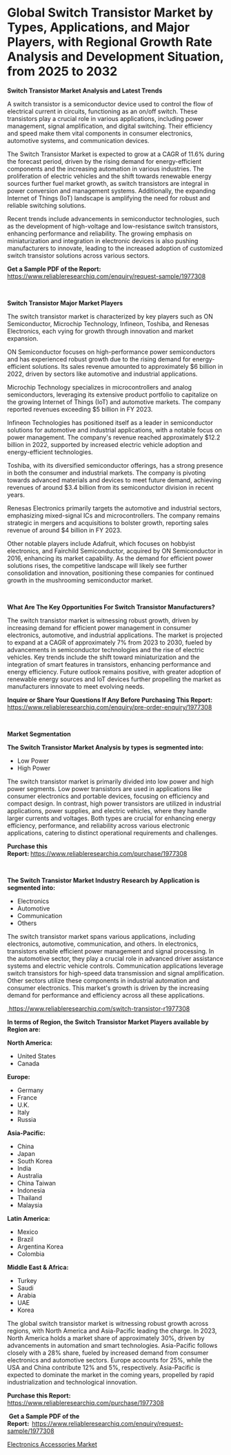 <p><h1>Global Switch Transistor Market by Types, Applications, and Major Players, with Regional Growth Rate Analysis and Development Situation, from 2025 to 2032</h1></p><p><strong>Switch Transistor Market Analysis and Latest Trends</strong></p>
<p><p>A switch transistor is a semiconductor device used to control the flow of electrical current in circuits, functioning as an on/off switch. These transistors play a crucial role in various applications, including power management, signal amplification, and digital switching. Their efficiency and speed make them vital components in consumer electronics, automotive systems, and communication devices.</p><p>The Switch Transistor Market is expected to grow at a CAGR of 11.6% during the forecast period, driven by the rising demand for energy-efficient components and the increasing automation in various industries. The proliferation of electric vehicles and the shift towards renewable energy sources further fuel market growth, as switch transistors are integral in power conversion and management systems. Additionally, the expanding Internet of Things (IoT) landscape is amplifying the need for robust and reliable switching solutions.</p><p>Recent trends include advancements in semiconductor technologies, such as the development of high-voltage and low-resistance switch transistors, enhancing performance and reliability. The growing emphasis on miniaturization and integration in electronic devices is also pushing manufacturers to innovate, leading to the increased adoption of customized switch transistor solutions across various sectors.</p></p>
<p><strong>Get a Sample PDF of the Report:&nbsp;</strong> <a href="https://www.reliableresearchiq.com/enquiry/request-sample/1977308?utm_campaign=2285&utm_medium=2&utm_source=Github&utm_content=ia&utm_term=06042025&utm_id=switch-transistor">https://www.reliableresearchiq.com/enquiry/request-sample/1977308</a></p>
<p>&nbsp;</p>
<p><strong>Switch Transistor Major Market Players</strong></p>
<p><p>The switch transistor market is characterized by key players such as ON Semiconductor, Microchip Technology, Infineon, Toshiba, and Renesas Electronics, each vying for growth through innovation and market expansion.</p><p>ON Semiconductor focuses on high-performance power semiconductors and has experienced robust growth due to the rising demand for energy-efficient solutions. Its sales revenue amounted to approximately $6 billion in 2022, driven by sectors like automotive and industrial applications.</p><p>Microchip Technology specializes in microcontrollers and analog semiconductors, leveraging its extensive product portfolio to capitalize on the growing Internet of Things (IoT) and automotive markets. The company reported revenues exceeding $5 billion in FY 2023.</p><p>Infineon Technologies has positioned itself as a leader in semiconductor solutions for automotive and industrial applications, with a notable focus on power management. The company's revenue reached approximately $12.2 billion in 2022, supported by increased electric vehicle adoption and energy-efficient technologies.</p><p>Toshiba, with its diversified semiconductor offerings, has a strong presence in both the consumer and industrial markets. The company is pivoting towards advanced materials and devices to meet future demand, achieving revenues of around $3.4 billion from its semiconductor division in recent years.</p><p>Renesas Electronics primarily targets the automotive and industrial sectors, emphasizing mixed-signal ICs and microcontrollers. The company remains strategic in mergers and acquisitions to bolster growth, reporting sales revenue of around $4 billion in FY 2023.</p><p>Other notable players include Adafruit, which focuses on hobbyist electronics, and Fairchild Semiconductor, acquired by ON Semiconductor in 2016, enhancing its market capability. As the demand for efficient power solutions rises, the competitive landscape will likely see further consolidation and innovation, positioning these companies for continued growth in the mushrooming semiconductor market.</p></p>
<p>&nbsp;</p>
<p><strong>What Are The Key Opportunities For Switch Transistor Manufacturers?</strong></p>
<p><p>The switch transistor market is witnessing robust growth, driven by increasing demand for efficient power management in consumer electronics, automotive, and industrial applications. The market is projected to expand at a CAGR of approximately 7% from 2023 to 2030, fueled by advancements in semiconductor technologies and the rise of electric vehicles. Key trends include the shift toward miniaturization and the integration of smart features in transistors, enhancing performance and energy efficiency. Future outlook remains positive, with greater adoption of renewable energy sources and IoT devices further propelling the market as manufacturers innovate to meet evolving needs.</p></p>
<p><strong>Inquire or Share Your Questions If Any Before Purchasing This Report:</strong> <a href="https://www.reliableresearchiq.com/enquiry/pre-order-enquiry/1977308?utm_campaign=2285&utm_medium=2&utm_source=Github&utm_content=ia&utm_term=06042025&utm_id=switch-transistor">https://www.reliableresearchiq.com/enquiry/pre-order-enquiry/1977308</a></p>
<p>&nbsp;</p>
<p><strong>Market Segmentation</strong></p>
<p><strong>The Switch Transistor Market Analysis by types is segmented into:</strong></p>
<p><ul><li>Low Power</li><li>High Power</li></ul></p>
<p><p>The switch transistor market is primarily divided into low power and high power segments. Low power transistors are used in applications like consumer electronics and portable devices, focusing on efficiency and compact design. In contrast, high power transistors are utilized in industrial applications, power supplies, and electric vehicles, where they handle larger currents and voltages. Both types are crucial for enhancing energy efficiency, performance, and reliability across various electronic applications, catering to distinct operational requirements and challenges.</p></p>
<p><strong>Purchase this Report:&nbsp;</strong><a href="https://www.reliableresearchiq.com/purchase/1977308?utm_campaign=2285&utm_medium=2&utm_source=Github&utm_content=ia&utm_term=06042025&utm_id=switch-transistor">https://www.reliableresearchiq.com/purchase/1977308</a></p>
<p>&nbsp;</p>
<p><strong>The Switch Transistor Market Industry Research by Application is segmented into:</strong></p>
<p><ul><li>Electronics</li><li>Automotive</li><li>Communication</li><li>Others</li></ul></p>
<p><p>The switch transistor market spans various applications, including electronics, automotive, communication, and others. In electronics, transistors enable efficient power management and signal processing. In the automotive sector, they play a crucial role in advanced driver assistance systems and electric vehicle controls. Communication applications leverage switch transistors for high-speed data transmission and signal amplification. Other sectors utilize these components in industrial automation and consumer electronics. This market's growth is driven by the increasing demand for performance and efficiency across all these applications.</p></p>
<p><a href="https://www.reliableresearchiq.com/switch-transistor-r1977308?utm_campaign=2285&utm_medium=2&utm_source=Github&utm_content=ia&utm_term=06042025&utm_id=switch-transistor">&nbsp;https://www.reliableresearchiq.com/switch-transistor-r1977308</a></p>
<p><strong>In terms of Region, the Switch Transistor Market Players available by Region are:</strong></p>
<p>
    <p> <strong> North America: </strong>
        <ul>
            <li>United States</li>
            <li>Canada</li>
        </ul>
        </p> 
    <p> <strong> Europe: </strong>
        <ul>
            <li>Germany</li>
            <li>France</li>
            <li>U.K.</li>
            <li>Italy</li>
            <li>Russia</li>
        </ul>
        </p> 
    <p> <strong> Asia-Pacific: </strong>
        <ul>
            <li>China</li>
            <li>Japan</li>
            <li>South Korea</li>
            <li>India</li>
            <li>Australia</li>
            <li>China Taiwan</li>
            <li>Indonesia</li>
            <li>Thailand</li>
            <li>Malaysia</li>
        </ul>
        </p> 
    <p> <strong> Latin America: </strong>
        <ul>
            <li>Mexico</li>
            <li>Brazil</li>
            <li>Argentina Korea</li>
            <li>Colombia</li>
        </ul>
        </p> 
    <p> <strong> Middle East & Africa: </strong>
        <ul>
            <li>Turkey</li>
            <li>Saudi</li>
            <li>Arabia</li>
            <li>UAE</li>
            <li>Korea</li>
        </ul>
    </p>
    </p>
<p><p>The global switch transistor market is witnessing robust growth across regions, with North America and Asia-Pacific leading the charge. In 2023, North America holds a market share of approximately 30%, driven by advancements in automation and smart technologies. Asia-Pacific follows closely with a 28% share, fueled by increased demand from consumer electronics and automotive sectors. Europe accounts for 25%, while the USA and China contribute 12% and 5%, respectively. Asia-Pacific is expected to dominate the market in the coming years, propelled by rapid industrialization and technological innovation.</p></p>
<p><strong>Purchase this Report: </strong><a href="https://www.reliableresearchiq.com/purchase/1977308?utm_campaign=2285&utm_medium=2&utm_source=Github&utm_content=ia&utm_term=06042025&utm_id=switch-transistor">https://www.reliableresearchiq.com/purchase/1977308</a></p>
<p>&nbsp;<strong>Get a Sample PDF of the Report:&nbsp;&nbsp;</strong><a href="https://www.reliableresearchiq.com/enquiry/request-sample/1977308?utm_campaign=2285&utm_medium=2&utm_source=Github&utm_content=ia&utm_term=06042025&utm_id=switch-transistor">https://www.reliableresearchiq.com/enquiry/request-sample/1977308</a></p>
<p><strong></strong></p>
<p><p><a href="https://github.com/JubayerMia832/Market-Research-Report-List-2/blob/main/electronics-accessories-market.md?utm_campaign=2285&utm_medium=2&utm_source=Github&utm_content=ia&utm_term=06042025&utm_id=switch-transistor">Electronics Accessories Market</a></p></p>